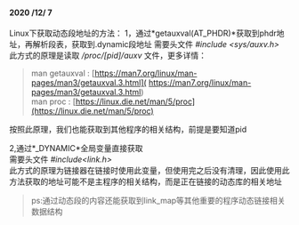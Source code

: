 #### 2020 /12/ 7

Linux下获取动态段地址的方法：
1，通过*getauxval(AT_PHDR)*获取到phdr地址，再解析段表，获取到.dynamic段地址
需要头文件  *#include <sys/auxv.h>*  
此方式的原理是读取 */proc/[pid]/auxv* 文件，更多详情：  

> man getauxval : [https://man7.org/linux/man-pages/man3/getauxval.3.html]( https://man7.org/linux/man-pages/man3/getauxval.3.html)  
> man proc : [https://linux.die.net/man/5/proc](https://linux.die.net/man/5/proc)

按照此原理，我们也能获取到其他程序的相关结构，前提是要知道pid

2,通过*_DYNAMIC*全局变量直接获取  
需要头文件  *#include<link.h>*  
此方式的原理为链接器在链接时使用此变量，但使用完之后没有清理，因此使用此方法获取的地址可能不是主程序的相关结构，而是正在链接的动态库的相关地址

> ps:通过动态段的内容还能获取到link_map等其他重要的程序动态链接相关数据结构
>

